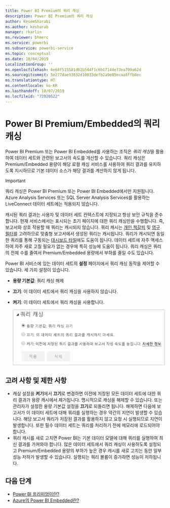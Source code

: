```yaml
---
title: Power BI Premium의 쿼리 캐싱
description: Power BI Premium의 쿼리 캐싱
author: KesemSharabi
ms.author: kesharab
manager: rkarlin
ms.reviewer: bhmerc
ms.service: powerbi
ms.subservice: powerbi-service
ms.topic: conceptual
ms.date: 10/04/2019
LocalizationGroup: ''
ms.openlocfilehash: 6e68f515581d62b544f1c6b17144e73ea709a62d
ms.sourcegitcommit: 5e277dae93832d10033defb2a9e85ecaa8ffb8ec
ms.translationtype: HT
ms.contentlocale: ko-KR
ms.lasthandoff: 10/07/2019
ms.locfileid: "72020522"
---
```

# <a name="query-caching-in-power-bi-premiumembedded"></a>Power BI Premium/Embedded의 쿼리 캐싱

Power BI Premium 또는 Power BI Embedded를 사용하는 조직은 *쿼리 캐싱*을 활용하여 데이터 세트와 관련된 보고서의 속도를 개선할 수 있습니다. 쿼리 캐싱은 Premium/Embedded 용량이 해당 로컬 캐싱 서비스를 사용하여 쿼리 결과를 유지하도록 지시하므로 기본 데이터 소스가 해당 결과를 계산하지 않게 됩니다.

> [!IMPORTANT]
> 쿼리 캐싱은 Power BI Premium 또는 Power BI Embedded에서만 지원됩니다. Azure Analysis Services 또는 SQL Server Analysis Services를 활용하는 LiveConnect 데이터 세트에는 적용되지 않습니다.

캐시된 쿼리 결과는 사용자 및 데이터 세트 컨텍스트에 지정되고 항상 보안 규칙을 준수합니다. 현재 서비스에서는 표시되는 초기 페이지에 대한 쿼리 캐싱만을 수행합니다. 즉, 보고서와 상호 작용할 때 쿼리는 캐시되지 않습니다. 쿼리 캐시는 [개인 책갈피](consumer/end-user-bookmarks.md#personal-bookmarks) 및 [영구 필터](https://powerbi.microsoft.com/blog/announcing-persistent-filters-in-the-service/)를 고려하므로 맞춤형 보고서에서 생성된 쿼리는 캐시됩니다. 쿼리가 캐시되면 동일한 쿼리를 통해 구동되는 [대시보드 타일](service-dashboard-tiles.md)에도 도움이 됩니다. 데이터 세트에 자주 액세스하여 자주 새로 고칠 필요가 없는 경우에 특히 성능에 도움이 됩니다. 쿼리 캐싱은 쿼리의 전체 수를 줄여서 Premium/Embedded 용량에서 부하를 줄일 수도 있습니다.

Power BI 서비스에 있는 데이터 세트의 **설정** 페이지에서 쿼리 캐싱 동작을 제어할 수 있습니다. 세 가지 설정이 있습니다.

- **용량 기본값**: 쿼리 캐싱 해제
- **끄기**: 이 데이터 세트에서 쿼리 캐싱을 사용하지 않습니다.
- **켜기**: 이 데이터 세트에서 쿼리 캐싱을 사용합니다.

    ![쿼리 캐싱 대화 상자](media/power-bi-query-caching/power-bi-query-3-options.png)

## <a name="considerations-and-limitations"></a>고려 사항 및 제한 사항

- 캐싱 설정을 **켜기**에서 **끄기**로 변경하면 이전에 저장된 모든 데이터 세트에 대한 쿼리 결과가 용량 캐시에서 제거됩니다. 명시적으로 캐싱을 해제할 수 있습니다. 또는 관리자가 설정한 용량 기본값 설정을 **끄기**로 되돌리면 됩니다. 해제하면 다음에 보고서가 이 데이터 세트에 대해 쿼리를 실행하는 경우 약간의 지연이 발생할 수 있습니다. 해당 보고서 쿼리가 저장된 결과를 활용하지 않고 요청 시 실행되므로 지연이 발생합니다. 또한 필수 데이터 세트는 쿼리를 처리하기 전에 메모리에 로드되어야 합니다.
- 쿼리 캐시를 새로 고치면 Power BI는 기본 데이터 모델에 대해 쿼리를 실행하여 최신 결과를 가져와야 합니다. 많은 데이터 세트에서 쿼리 캐싱이 사용하도록 설정되고 Premium/Embedded 용량의 부하가 높은 경우 캐시를 새로 고치는 동안 일부 성능 저하가 발생할 수 있습니다. 실행되는 쿼리 볼륨이 증가하면 성능이 저하됩니다.

## <a name="next-steps"></a>다음 단계

* [Power BI 프리미엄이란?](service-premium-what-is.md)
* [Azure의 Power BI Embedded란?](developer/azure-pbie-what-is-power-bi-embedded.md)
